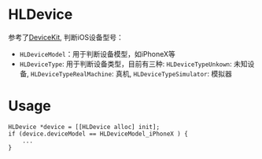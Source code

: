 # HLDevice
参考了[DeviceKit](https://github.com/dennisweissmann/DeviceKit), 判断iOS设备型号：
- `HLDeviceModel`：用于判断设备模型，如iPhoneX等
- `HLDeviceType`: 用于判断设备类型，目前有三种: `HLDeviceTypeUnkown`: 未知设备, `HLDeviceTypeRealMachine`: 真机, `HLDeviceTypeSimulator`: 模拟器

# Usage
```objc
HLDevice *device = [[HLDevice alloc] init];
if (device.deviceModel == HLDeviceModel_iPhoneX ) {
    ...
}
```

